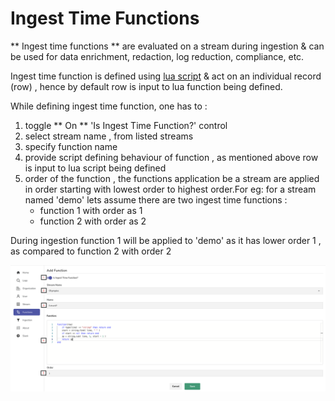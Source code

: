 # Ingest Time Functions

** Ingest time functions ** are evaluated on a stream during ingestion & can be used for data enrichment, redaction, log reduction, compliance, etc. 

Ingest time function is defined using [lua script](https://www.lua.org/) & act on an individual record (row) , hence by default row is input to lua function being defined.

While defining ingest time function, one has to :

1. toggle ** On ** 'Is Ingest Time Function?' control 
1. select stream name , from listed streams
1. specify function name
1. provide script defining behaviour of function , as mentioned above row is input to lua script being defined
1. order of the function , the functions application be a stream are applied in order starting with lowest order to highest order.For eg: for a stream named 'demo' lets assume there are two ingest time functions : 
    - function 1 with order as 1
    - function 2 with order as 2

During ingestion function 1 will be applied to 'demo' as it has lower order 1 , as compared to function 2 with order 2

![Ingest Functions](../../images/Ingest_time_function.jpg)


